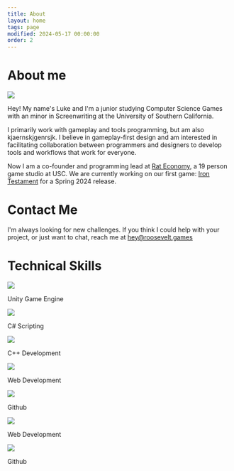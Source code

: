 ```yaml
---
title: About
layout: home
tags: page
modified: 2024-05-17 00:00:00
order: 2
---
```

<div class = "">
<h1 class="title mb-12">
About me
</h1>
<div class="md:flex gap-6">
    <div><img class="rounded-2xl border border-gray-400 border-2 mb-12" src = "/images/linkedinphoto.jpeg"></div>
    <div class = "textspace">
    <p class="">
    Hey! My name's <span class="highlight">Luke</span> and I'm a junior studying <span class="highlight">Computer Science Games</span> with an minor in  <span class="highlight">Screenwriting</span> at the <span class="highlight">University of Southern California</span>.
    </p>
    <p class="">
    I primarily work with gameplay and tools programming, but am also kjaernskjgenrsjk. I believe in gameplay-first design and am interested in facilitating collaboration between programmers and designers to develop tools and workflows that work for everyone.
    </p>
    <p class="">
    Now I am a co-founder and programming lead at <a href = "https://rat-economy.com/" class = "highlight underline hover:text-red-800">Rat Economy</a>, a 19 person game studio at USC. We are currently working on our first game: <a href = "/projects/iron-testament" class = "highlight underline">Iron Testament</a> for a Spring 2024 release.
    </p>
    </div>
</div>

<div class = "">
    <h1 class = "title"> Contact Me </h1>
    <p class = "text-lg"> I'm always looking for new challenges. If you think I could help with your project, or just want to chat, reach me at <a href = "mailto:hey@roosevelt.games" class = "highlight underline hover:text-red-800"> hey@roosevelt.games </a></p>
</div>

<div class = "mt-12 bg-slate-50 rounded-2xl border border-gray-400 border-2 md:pb-8 ">
    <h1 class = "title text-center"> Technical Skills </h1>
    <div class = "flex grid grid-cols-2 md:grid-cols-3 gap-8 justify-evenly mb-8 md:mb-0">
        <div class = ""><img class="h-24 mx-auto" src = "/images/unity-icon.png"> <p class="text-sm text-center mt-2"> Unity Game Engine </p> </div>
        <div class = ""><img class="h-24 mx-auto" src = "/images/c-sharp-icon.png"> <p class="text-sm text-center mt-2"> C# Scripting</p> </div>
        <div class = ""><img class="h-24 mx-auto" src = "/images/c++-icon.png"> <p class="text-sm text-center mt-2"> C++ Development</p> </div>
        <div class = "block md:hidden"><img class="h-24 mx-auto" src = "/images/11ty-icon.svg"> <p class="text-sm text-center mt-2"> Web Development</p> </div>
        <div class = "block md:hidden"><img class="h-24 mx-auto" src = "/images/github-icon.svg"> <p class="text-sm text-center mt-2"> Github</p> </div>
    </div>
    <div class = "hidden mt-8 flex md:grid grid-flow-col justify-evenly">
        <div><img class="h-24 mx-auto" src = "/images/11ty-icon.svg"> <p class="text-sm text-center mt-2"> Web Development</p> </div>
        <div><img class="h-24 mx-auto" src = "/images/github-icon.svg"> <p class="text-sm text-center mt-2"> Github</p> </div>
    </div>
</div>
</div>
</div>

